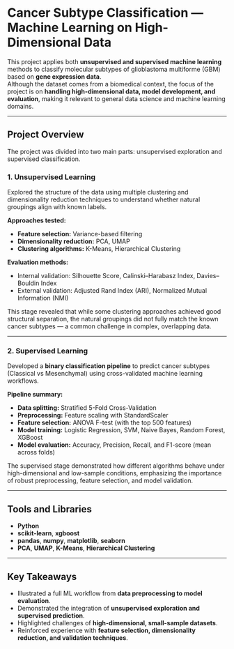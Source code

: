# Cancer Subtype Classification — Machine Learning on High-Dimensional Data

This project applies both **unsupervised and supervised machine learning** methods to classify molecular subtypes of glioblastoma multiforme (GBM) based on **gene expression data**.  
Although the dataset comes from a biomedical context, the focus of the project is on **handling high-dimensional data, model development, and evaluation**, making it relevant to general data science and machine learning domains.

---

##  Project Overview

The project was divided into two main parts: unsupervised exploration and supervised classification.

### **1. Unsupervised Learning**

Explored the structure of the data using multiple clustering and dimensionality reduction techniques to understand whether natural groupings align with known labels.

**Approaches tested:**
- **Feature selection:** Variance-based filtering  
- **Dimensionality reduction:** PCA, UMAP  
- **Clustering algorithms:** K-Means, Hierarchical Clustering  

**Evaluation methods:**
- Internal validation: Silhouette Score, Calinski–Harabasz Index, Davies–Bouldin Index  
- External validation: Adjusted Rand Index (ARI), Normalized Mutual Information (NMI)

This stage revealed that while some clustering approaches achieved good structural separation, the natural groupings did not fully match the known cancer subtypes — a common challenge in complex, overlapping data.

---

### **2. Supervised Learning**

Developed a **binary classification pipeline** to predict cancer subtypes (Classical vs Mesenchymal) using cross-validated machine learning workflows.

**Pipeline summary:**
- **Data splitting:** Stratified 5-Fold Cross-Validation  
- **Preprocessing:** Feature scaling with StandardScaler  
- **Feature selection:** ANOVA F-test (with the top 500 features)  
- **Model training:** Logistic Regression, SVM, Naive Bayes, Random Forest, XGBoost  
- **Model evaluation:** Accuracy, Precision, Recall, and F1-score (mean across folds)

The supervised stage demonstrated how different algorithms behave under high-dimensional and low-sample conditions, emphasizing the importance of robust preprocessing, feature selection, and model validation.

---

## Tools and Libraries

- **Python**  
- **scikit-learn**, **xgboost**  
- **pandas**, **numpy**, **matplotlib**, **seaborn**  
- **PCA**, **UMAP**, **K-Means**, **Hierarchical Clustering**

---

## Key Takeaways

- Illustrated a full ML workflow from **data preprocessing to model evaluation**.  
- Demonstrated the integration of **unsupervised exploration and supervised prediction**.  
- Highlighted challenges of **high-dimensional, small-sample datasets**.  
- Reinforced experience with **feature selection, dimensionality reduction, and validation techniques**.  

